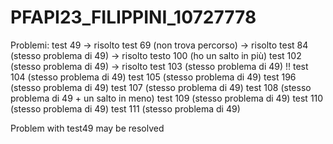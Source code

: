 # PFAPI23_FILIPPINI_10727778

Problemi:
test 49 -> risolto
test 69 (non trova percorso) -> risolto
test 84 (stesso problema di 49) -> risolto
testo 100 (ho un salto in più)
test 102 (stesso problema di 49) -> risolto
test 103 (stesso problema di 49) !!
test 104 (stesso problema di 49)
test 105 (stesso problema di 49)
test 196 (stesso problema di 49)
test 107 (stesso problema di 49)
test 108 (stesso problema di 49 + un salto in meno)
test 109 (stesso problema di 49)
test 110 (stesso problema di 49)
test 111 (stesso problema di 49)

Problem with test49 may be resolved